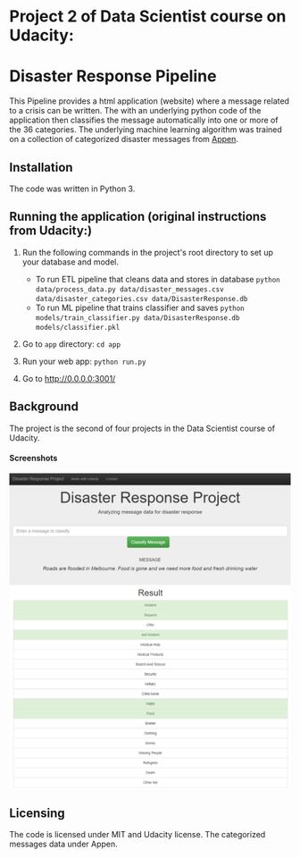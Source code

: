 # Project 2 of Data Scientist course on Udacity: 
# Disaster Response Pipeline
This Pipeline provides a html application (website) where a message related to a crisis can be written. The  with an underlying python code of the application then classifies the message automatically into one or more of the 36 categories. The underlying machine learning algorithm was trained on a collection of categorized disaster messages from [Appen](https://www.appen.com/).

## Installation
The code was written in Python 3.

## Running the application (original instructions from Udacity:)
1. Run the following commands in the project's root directory to set up your database and model.

    - To run ETL pipeline that cleans data and stores in database
        `python data/process_data.py data/disaster_messages.csv data/disaster_categories.csv data/DisasterResponse.db`
    - To run ML pipeline that trains classifier and saves
        `python models/train_classifier.py data/DisasterResponse.db models/classifier.pkl`

2. Go to `app` directory: `cd app`

3. Run your web app: `python run.py`

4. Go to http://0.0.0.0:3001/

## Background
The project is the second of four projects in the Data Scientist course of Udacity.


#### Screenshots
![](https://github.com/Ottolio/DisasterResponse/blob/main/pic1.png)
![](https://github.com/Ottolio/DisasterResponse/blob/main/pic2.png)

## Licensing
The code is licensed under MIT and Udacity license. 
The categorized messages data under Appen.
